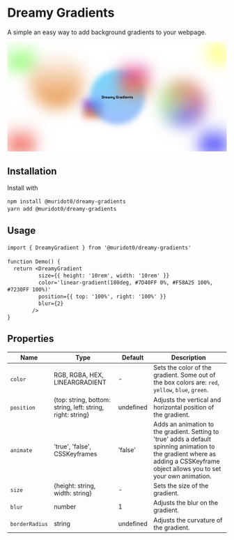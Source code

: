 # Dreamy Gradients

A simple an easy way to add background gradients to your webpage.

![Alt text](<src/dreamy-gradients.png>)

## Installation

Install with

```sh
npm install @muridot0/dreamy-gradients
yarn add @muridot0/dreamy-gradients
```

## Usage

```tsx
import { DreamyGradient } from '@muridot0/dreamy-gradients'

function Demo() {
  return <DreamyGradient
          size={{ height: '10rem', width: '10rem' }}
          color='linear-gradient(180deg, #7D40FF 0%, #F58A25 100%, #7230FF 100%)'
          position={{ top: '100%', right: '100%' }}
          blur={2}
        />
}
```

## Properties

| Name            | Type                     | Default      | Description                                                    |
| --------------- | ------------------------ | ------------ | -------------------------------------------------------------- |
| `color`         | RGB, RGBA, HEX, LINEARGRADIENT| - | Sets the color of the gradient. Some out of the box colors are: `red`, `yellow`, `blue`, `green`.|
| `position`      | {top: string, bottom: string, left: string, right: string} | undefined | Adjusts the vertical and horizontal position of the gradient.|
| `animate` | 'true', 'false', CSSKeyframes | 'false' | Adds an animation to the gradient. Setting to 'true' adds a default spinning animation to the gradient where as adding a CSSKeyframe object allows you to set your own animation.|
| `size` | {height: string, width: string} | - | Sets the size of the gradient.|
| `blur` | number | 1 | Adjusts the blur on the gradient.|
| `borderRadius` | string | undefined | Adjusts the curvature of the gradient.|


